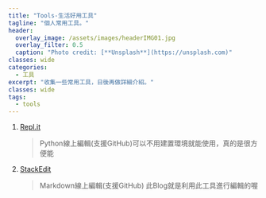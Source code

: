 ```yaml
---
title: "Tools-生活好用工具"
tagline: "個人常用工具。"
header:
  overlay_image: /assets/images/headerIMG01.jpg
  overlay_filter: 0.5
  caption: "Photo credit: [**Unsplash**](https://unsplash.com)"
classes: wide
categories:
  - 工具
excerpt: "收集一些常用工具，日後再做詳細介紹。"
classes: wide
tags:
  - tools
---
```


1. [Repl.it](https://repl.it/)
	>Python線上編輯(支援GitHub)可以不用建置環境就能使用，真的是很方便能
3. [StackEdit](Stackedit.io)
	> Markdown線上編輯(支援GitHub)
	此Blog就是利用此工具進行編輯的喔
<!--stackedit_data:
eyJoaXN0b3J5IjpbLTU1NjY1OTAwNSwtNTk1ODM1NTI5XX0=
-->
